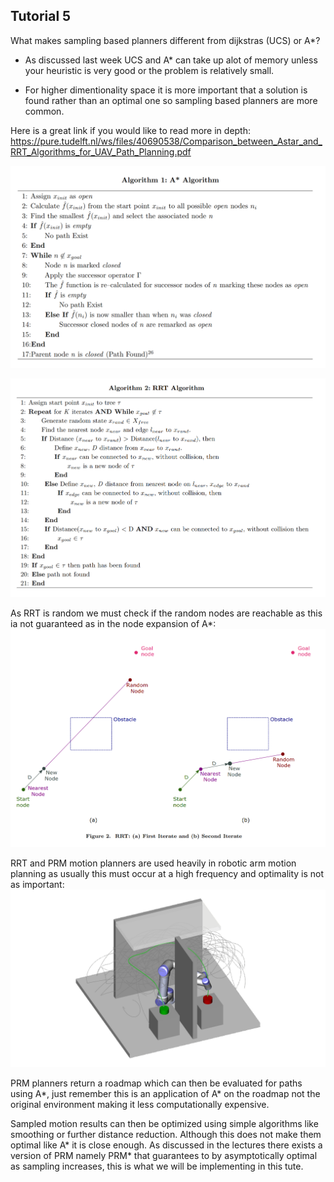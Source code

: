 ## Tutorial 5

What makes sampling based planners different from dijkstras (UCS) or A*?

* As discussed last week UCS and A* can take up alot of memory unless your heuristic is very good or the problem is relatively small. 

* For higher dimentionality space it is more important that a solution is found rather than an optimal one so sampling based planners are more common.

Here is a great link if you would like to read more in depth:
https://pure.tudelft.nl/ws/files/40690538/Comparison_between_Astar_and_RRT_Algorithms_for_UAV_Path_Planning.pdf

![A*](images/a_star.png)

![RRT](images/rrt.png)

As RRT is random we must check if the random nodes are reachable as this ia not guaranteed as in the node expansion of A*:
![RRT_collision](images/rrt_collision.png)

RRT and PRM motion planners are used heavily in robotic arm motion planning as usually this must occur at a high frequency and optimality is not as important:
![prm_eg](images/universal-robots-ur5-tables-prm-1280x720.png) 

PRM planners return a roadmap which can then be evaluated for paths using A*, just remember this is an application of A* on the roadmap not the original environment making it less computationally expensive. 

Sampled motion results can then be optimized using simple algorithms like smoothing or further distance reduction. Although this does not make them optimal like A* it is close enough. As discussed in the lectures there exists a version of PRM namely PRM* that guarantees to by asymptotically optimal as sampling increases, this is what we will be implementing in this tute.